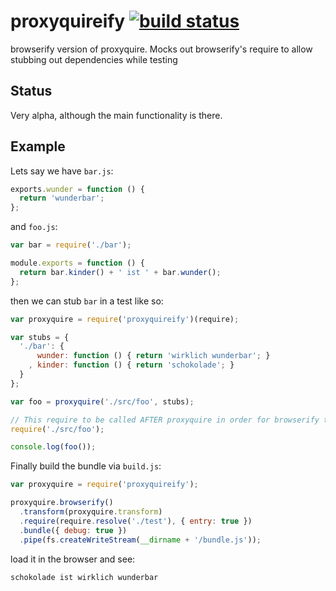 # proxyquireify [![build status](https://secure.travis-ci.org/thlorenz/proxyquireify.png)](http://travis-ci.org/thlorenz/proxyquireify)

browserify version of proxyquire. Mocks out browserify's require to allow stubbing out dependencies while testing

## Status

Very alpha, although the main functionality is there.

## Example

Lets say we have `bar.js`:

```js
exports.wunder = function () { 
  return 'wunderbar'; 
};
```

and `foo.js`:

```js
var bar = require('./bar');

module.exports = function () {
  return bar.kinder() + ' ist ' + bar.wunder();
};
```

then we can stub `bar` in a test like so:

```js
var proxyquire = require('proxyquireify')(require);

var stubs = { 
  './bar': { 
      wunder: function () { return 'wirklich wunderbar'; }
    , kinder: function () { return 'schokolade'; }
  }
};

var foo = proxyquire('./src/foo', stubs);

// This require to be called AFTER proxyquire in order for browserify to include it in the bundle
require('./src/foo');

console.log(foo()); 
```

Finally build the bundle via `build.js`:

```js
var proxyquire = require('proxyquireify');

proxyquire.browserify()
  .transform(proxyquire.transform)
  .require(require.resolve('./test'), { entry: true })
  .bundle({ debug: true })
  .pipe(fs.createWriteStream(__dirname + '/bundle.js'));
```

load it in the browser and see:

    schokolade ist wirklich wunderbar
